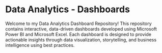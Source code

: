 # Data Analytics - Dashboards
Welcome to my Data Analytics Dashboard Repository! This repository contains interactive, data-driven dashboards developed using Microsoft Power BI and Microsoft Excel. Each dashboard is designed to provide actionable insights through data visualization, storytelling, and business intelligence using best practices.

